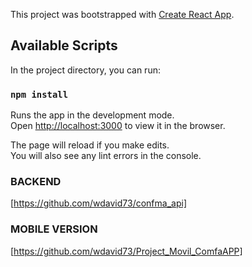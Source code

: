 This project was bootstrapped with [Create React App](https://github.com/facebook/create-react-app).

## Available Scripts

In the project directory, you can run:

### `npm install`

Runs the app in the development mode.<br />
Open [http://localhost:3000](http://localhost:3000) to view it in the browser.

The page will reload if you make edits.<br />
You will also see any lint errors in the console.

### BACKEND

[https://github.com/wdavid73/confma_api]

### MOBILE VERSION

[https://github.com/wdavid73/Project_Movil_ComfaAPP]
